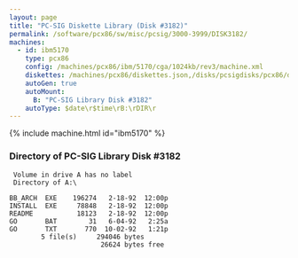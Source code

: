 ```yaml
---
layout: page
title: "PC-SIG Diskette Library (Disk #3182)"
permalink: /software/pcx86/sw/misc/pcsig/3000-3999/DISK3182/
machines:
  - id: ibm5170
    type: pcx86
    config: /machines/pcx86/ibm/5170/cga/1024kb/rev3/machine.xml
    diskettes: /machines/pcx86/diskettes.json,/disks/pcsigdisks/pcx86/diskettes.json
    autoGen: true
    autoMount:
      B: "PC-SIG Library Disk #3182"
    autoType: $date\r$time\rB:\rDIR\r
---
```


{% include machine.html id="ibm5170" %}

### Directory of PC-SIG Library Disk #3182

     Volume in drive A has no label
     Directory of A:\

    BB_ARCH  EXE    196274   2-18-92  12:00p
    INSTALL  EXE     78848   2-18-92  12:00p
    README           18123   2-18-92  12:00p
    GO       BAT        31   6-04-92   2:25a
    GO       TXT       770  10-02-92   1:21p
            5 file(s)     294046 bytes
                           26624 bytes free
